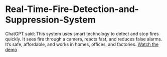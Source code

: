 # Real-Time-Fire-Detection-and-Suppression-System
ChatGPT said: This system uses smart technology to detect and stop fires quickly. It sees fire through a camera, reacts fast, and reduces false alarms. It’s safe, affordable, and works in homes, offices, and factories.
[Watch the demo](fire-demo.mp4)
